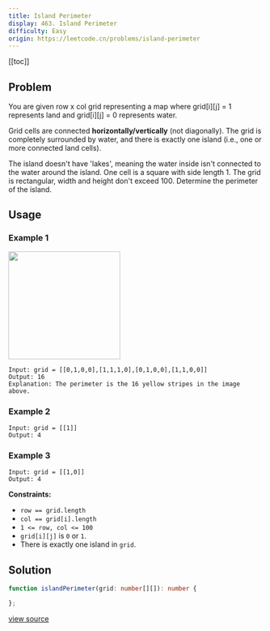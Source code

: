 ```yaml
---
title: Island Perimeter
display: 463. Island Perimeter
difficulty: Easy
origin: https://leetcode.cn/problems/island-perimeter
---
```


[[toc]]

## Problem

You are given row x col grid representing a map where grid[i][j] = 1 represents land and grid[i][j] = 0 represents water.

Grid cells are connected **horizontally/vertically** (not diagonally). The grid is completely surrounded by water, and there is exactly one island (i.e., one or more connected land cells).

The island doesn&#39;t have 'lakes', meaning the water inside isn&#39;t connected to the water around the island. One cell is a square with side length 1. The grid is rectangular, width and height don&#39;t exceed 100. Determine the perimeter of the island.

## Usage

### Example 1
<img src="https://assets.leetcode.com/uploads/2018/10/12/island.png" style="width: 221px; height: 213px;" />

```
Input: grid = [[0,1,0,0],[1,1,1,0],[0,1,0,0],[1,1,0,0]]
Output: 16
Explanation: The perimeter is the 16 yellow stripes in the image above.
```

### Example 2

```
Input: grid = [[1]]
Output: 4
```

### Example 3

```
Input: grid = [[1,0]]
Output: 4
```


**Constraints:**

- <code>row == grid.length</code>
- <code>col == grid[i].length</code>
- <code>1 &lt;= row, col &lt;= 100</code>
- <code>grid[i][j]</code> is <code>0</code> or <code>1</code>.
- There is exactly one island in <code>grid</code>.


## Solution

```ts
function islandPerimeter(grid: number[][]): number {

};
```

[view source](https://leetcode.cn/problems/island-perimeter)
